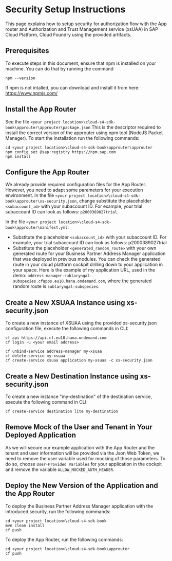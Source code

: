 # Security Setup Instructions
This page explains how to setup security for authorization flow with 
the App router and Authorization and Trust Management service (xsUAA) 
in SAP Cloud Platform, Cloud Foundry using the provided artifacts.

## Prerequisites
To execute steps in this document, ensure that npm is installed on your machine.
You can do that by running the command 
```
npm --version
```

If npm is not intalled, you can download and install it from here: https://www.npmjs.com/

## Install the App Router
See the file `<your project location>\cloud-s4-sdk-book\approuter\approuter\package.json`
This is the descriptor required to install the correct version of the approuter using npm tool (NodeJS Packet Manager).
To start the installation run the following commands:
```
cd <your project location>\cloud-s4-sdk-book\approuter\approuter
npm config set @sap:registry https://npm.sap.com
npm install
```

## Configure the App Router
We already provide required configuration files for the App Router. However, you need to adapt some parameters for your execution environment.
In the file `<your project location>\cloud-s4-sdk-book\approuter\xs-security.json`, change substitute the placeholder `<subaccount_id>` with your subaccount ID. For example, your trial subaccount ID can look as follows: `p2000389027trial`.

In the file `<your project location>\cloud-s4-sdk-book\approuter\manifest.yml`:
* Substitute the placeholder `<subaccount_id>` with your subaccount ID. For example, your trial subaccount ID can look as follows: p2000389027trial
* Substitute the placeholder `<generated_random_route>` with your own generated route for your Business Partner Address Manager application that was deployed in previous modules. 
You can check the generated route in your cloud platform cockpit drilling down to your application in your space. Here is the example of my application URL, used in the demo: `address-manager-sublaryngal-subspecies.cfapps.eu10.hana.ondemand.com`, where the generated random route is `sublaryngal-subspecies`.
   
## Create a New XSUAA Instance using xs-security.json
To create a new instance of XSUAA using the provided xs-security.json configuration file, execute the following commands in CLI:
```
cf api https://api.cf.eu10.hana.ondemand.com
cf login -u <your email address>

cf unbind-service address-manager my-xsuaa
cf delete-service my-xsuaa
cf create-service xsuaa application my-xsuaa -c xs-security.json
```
## Create a New Destination Instance using xs-security.json
To create a new instance "my-destination" of the destination service, execute the following command in CLI:
```
cf create-service destination lite my-destination
```

## Remove Mock of the User and Tenant in Your Deployed Application
As we will secure our example application with the App Router and the tenant and user information will be provided via the Json Web Token, we need to remove the user variable used for mocking of those parameters.
To do so, choose `User-Provided Variables` for your application in the cockpit and remove the variable `ALLOW_MOCKED_AUTH_HEADER`.

## Deploy the New Version of the Application and the App Router
To deploy the Business Partner Address Manager application with the introduced security, run the following commands:
```
cd <your project location>\cloud-s4-sdk-book
mvn clean install
cf push
```

To deploy the App Router, run the following commands:
```
cd <your project location>\cloud-s4-sdk-book\approuter
cf push
```
